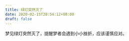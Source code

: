```yaml
---
title: 绿灯突然灭了
date: 2020-02-15T20:54:12+08:00
draft: false
---
```


梦见绿灯突然灭了，提醒梦者会遇到小小挫折，应该谨慎应对。<br>
